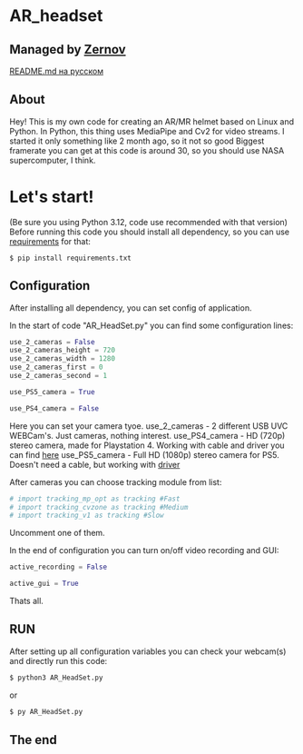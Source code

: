 # AR_headset
## Managed by [Zernov](https://www.youtube.com/@zernovtech)
[README.md на русском](./READMERUS.md)

## About
Hey! This is my own code for creating an AR/MR helmet based on Linux and Python. In Python, this thing uses MediaPipe and Cv2 for video streams.
I started it only something like 2 month ago, so it not so good
Biggest framerate you can get at this code is around 30, so you should use NASA supercomputer, I think.

# Let's start!

(Be sure you using Python 3.12, code use recommended with that version)
Before running this code you should install all dependency, so you can use [requirements](requirements.txt) for that:

```pip
$ pip install requirements.txt
```

## Configuration

After installing all dependency, you can set config of application.

In the start of code "AR_HeadSet.py" you can find some configuration lines:
```python
use_2_cameras = False
use_2_cameras_height = 720
use_2_cameras_width = 1280
use_2_cameras_first = 0
use_2_cameras_second = 1

use_PS5_camera = True

use_PS4_camera = False
```

Here you can set your camera tyoe. 
use_2_cameras - 2 different USB UVC WEBCam's. Just cameras, nothing interest.
use_PS4_camera - HD (720p) stereo camera, made for Playstation 4. Working with cable and driver you can find [here](https://github.com/Hackinside/PS4-CAMERA-DRIVERS)
use_PS5_camera - Full HD (1080p) stereo camera for PS5. Doesn't need a cable, but working with [driver](https://github.com/Hackinside/PS5_camera_files)

After cameras you can choose tracking module from list:
```python
# import tracking_mp_opt as tracking #Fast
# import tracking_cvzone as tracking #Medium
# import tracking_v1 as tracking #Slow
```
Uncomment one of them.

In the end of configuration you can turn on/off video recording and GUI:
```python
active_recording = False

active_gui = True
```
Thats all. 

## RUN

After setting up all configuration variables you can check your webcam(s) and directly run this code:
```python
$ python3 AR_HeadSet.py
```
or
```python
$ py AR_HeadSet.py
```

## The end 
